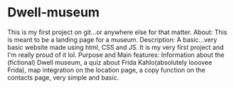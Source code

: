 # Dwell-museum
This is my first project on git...or anywhere else for that matter.
About: This is meant to be a landing page for a museum.
Description: A basic...very basic website made using html, CSS and JS. It is my very first project and I'm really proud of it lol.
Purpose and Main features: Information about the (fictional) Dwell museum, a quiz about Frida Kahlo(absolutely looovee Frida), map integration on the location page, a copy function on the contacts page, very simple and basic.
